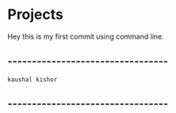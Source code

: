 # Projects
Hey this is my first commit using command line.

## ---------------------------------
	kaushal kishor
## ---------------------------------
